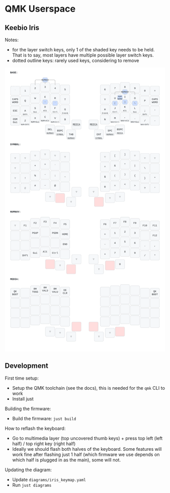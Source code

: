 # QMK Userspace

## Keebio Iris

Notes: 
- for the layer switch keys, only 1 of the shaded key needs to be held. That is to say, most layers have multiple possible layer switch keys.
- dotted outline keys: rarely used keys, considering to remove

![Keyboard layout](./diagrams/iris_keymap.svg)

## Development

First time setup:
- Setup the QMK toolchain (see the docs), this is needed for the `qmk` CLI to work
- Install just

Building the firmware: 
- Build the firmware: `just build`

How to reflash the keyboard:
- Go to multimedia layer (top uncovered thumb keys) + press top left (left half) / top right key (right half)
- Ideally we should flash both halves of the keyboard. Some features will work fine after flashing just 1 half (which firmware we use depends on which half is plugged in as the main), some will not.

Updating the diagram:
- Update `diagrams/iris_keymap.yaml`
- Run `just diagrams`
